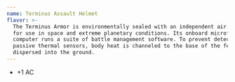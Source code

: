```yaml
---
name: Terminus Assault Helmet
flavor: >-
  The Terminus Armor is environmentally sealed with an independent air supply
  for use in space and extreme planetary conditions. Its onboard microframe
  computer runs a suite of battle management software. To prevent detection by
  passive thermal sensors, body heat is channeled to the base of the feet and
  dispersed into the ground.
---
```

- +1 AC
